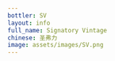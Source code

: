 ```yaml
---
bottler: SV
layout: info
full_name: Signatory Vintage
chinese: 圣弗力
image: assets/images/SV.png
---
```

